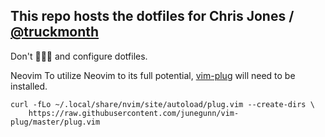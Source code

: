 ## This repo hosts the dotfiles for Chris Jones / [@truckmonth](https://twitter.com/truckmonth)

Don't 🍺🍺🍺 and configure dotfiles.

Neovim
To utilize Neovim to its full potential, [vim-plug](https://github.com/junegunn/vim-plug) will need to be installed.

```
curl -fLo ~/.local/share/nvim/site/autoload/plug.vim --create-dirs \
    https://raw.githubusercontent.com/junegunn/vim-plug/master/plug.vim
```
